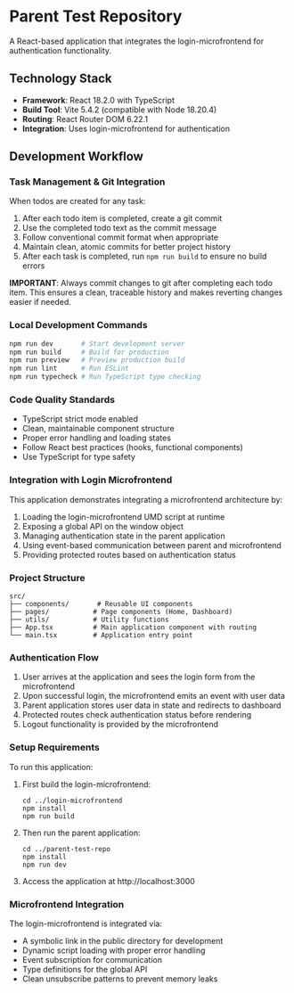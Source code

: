# Parent Test Repository

A React-based application that integrates the login-microfrontend for authentication functionality.

## Technology Stack

- **Framework**: React 18.2.0 with TypeScript
- **Build Tool**: Vite 5.4.2 (compatible with Node 18.20.4)
- **Routing**: React Router DOM 6.22.1
- **Integration**: Uses login-microfrontend for authentication

## Development Workflow

### Task Management & Git Integration

When todos are created for any task:

1. After each todo item is completed, create a git commit
2. Use the completed todo text as the commit message
3. Follow conventional commit format when appropriate
4. Maintain clean, atomic commits for better project history
5. After each task is completed, run `npm run build` to ensure no build errors

**IMPORTANT**: Always commit changes to git after completing each todo item. This ensures a clean, traceable history and makes reverting changes easier if needed.

### Local Development Commands

```bash
npm run dev       # Start development server
npm run build     # Build for production
npm run preview   # Preview production build
npm run lint      # Run ESLint
npm run typecheck # Run TypeScript type checking
```

### Code Quality Standards

- TypeScript strict mode enabled
- Clean, maintainable component structure
- Proper error handling and loading states
- Follow React best practices (hooks, functional components)
- Use TypeScript for type safety

### Integration with Login Microfrontend

This application demonstrates integrating a microfrontend architecture by:

1. Loading the login-microfrontend UMD script at runtime
2. Exposing a global API on the window object
3. Managing authentication state in the parent application
4. Using event-based communication between parent and microfrontend
5. Providing protected routes based on authentication status

### Project Structure

```
src/
├── components/       # Reusable UI components
├── pages/           # Page components (Home, Dashboard)
├── utils/           # Utility functions
├── App.tsx          # Main application component with routing
└── main.tsx         # Application entry point
```

### Authentication Flow

1. User arrives at the application and sees the login form from the microfrontend
2. Upon successful login, the microfrontend emits an event with user data
3. Parent application stores user data in state and redirects to dashboard
4. Protected routes check authentication status before rendering
5. Logout functionality is provided by the microfrontend

### Setup Requirements

To run this application:

1. First build the login-microfrontend:
   ```
   cd ../login-microfrontend
   npm install
   npm run build
   ```

2. Then run the parent application:
   ```
   cd ../parent-test-repo
   npm install
   npm run dev
   ```

3. Access the application at http://localhost:3000

### Microfrontend Integration

The login-microfrontend is integrated via:

- A symbolic link in the public directory for development
- Dynamic script loading with proper error handling
- Event subscription for communication
- Type definitions for the global API
- Clean unsubscribe patterns to prevent memory leaks